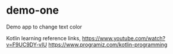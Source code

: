 # demo-one
Demo app to change text color 

Kotlin learning reference links,
https://www.youtube.com/watch?v=F9UC9DY-vIU
https://www.programiz.com/kotlin-programming
